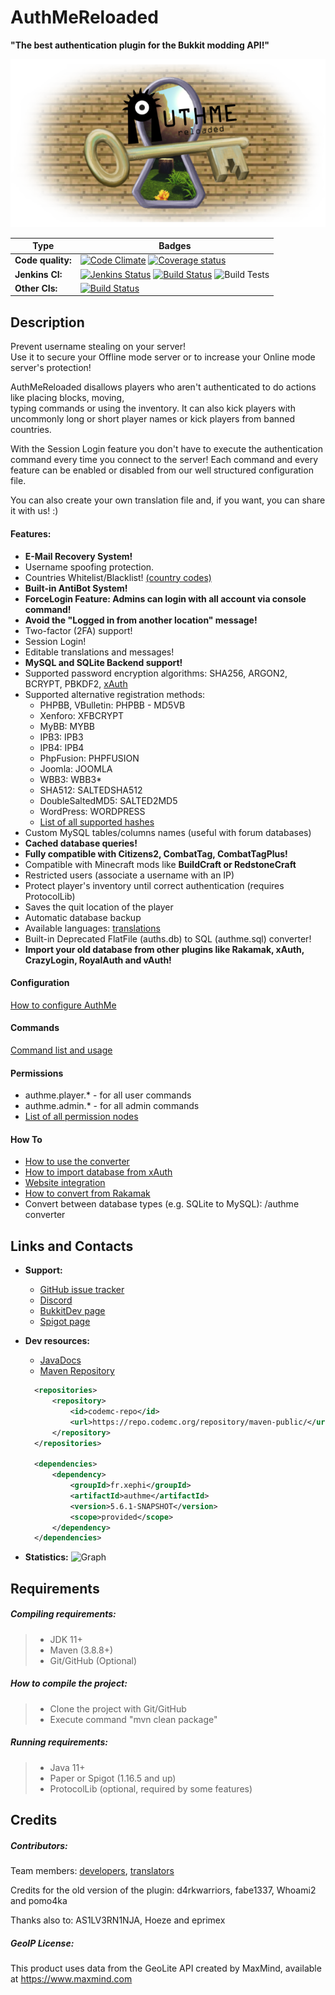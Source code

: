 # AuthMeReloaded
**"The best authentication plugin for the Bukkit modding API!"**

<img src="wallpaper.png?raw=true" alt="AuthMeLogo"/>

| Type              | Badges                                                                                                                                                                                                                                                                                                                                                                                |
|-------------------|---------------------------------------------------------------------------------------------------------------------------------------------------------------------------------------------------------------------------------------------------------------------------------------------------------------------------------------------------------------------------------------|
| **Code quality:** | [![Code Climate](https://codeclimate.com/github/AuthMe/AuthMeReloaded/badges/gpa.svg)](https://codeclimate.com/github/AuthMe/AuthMeReloaded) [![Coverage status](https://coveralls.io/repos/AuthMe-Team/AuthMeReloaded/badge.svg?branch=master&service=github)](https://coveralls.io/github/AuthMe-Team/AuthMeReloaded?branch=master)                                                 |
| **Jenkins CI:**   | [![Jenkins Status](https://img.shields.io/website-up-down-green-red/http/shields.io.svg?label=ci.codemc.org)](https://ci.codemc.org/) [![Build Status](https://ci.codemc.org/buildStatus/icon?job=AuthMe/AuthMeReloaded)](https://ci.codemc.org/job/AuthMe/job/AuthMeReloaded) ![Build Tests](https://img.shields.io/jenkins/t/https/ci.codemc.org/job/AuthMe/job/AuthMeReloaded.svg) |
| **Other CIs:**    | [![Build Status](https://www.travis-ci.com/AuthMe/AuthMeReloaded.svg?branch=master)](https://www.travis-ci.com/AuthMe/AuthMeReloaded)                                                                                                                                                                                                                                                             |

## Description

Prevent username stealing on your server!<br>
Use it to secure your Offline mode server or to increase your Online mode server's protection!

AuthMeReloaded disallows players who aren't authenticated to do actions like placing blocks, moving,<br>
typing commands or using the inventory. It can also kick players with uncommonly long or short player names or kick players from banned countries.

With the Session Login feature you don't have to execute the authentication command every time you connect to the server! 
Each command and every feature can be enabled or disabled from our well structured configuration file.

You can also create your own translation file and, if you want, you can share it with us! :)

#### Features:
<ul>
  <li><strong>E-Mail Recovery System!</strong></li>
  <li>Username spoofing protection.</li>
  <li>Countries Whitelist/Blacklist! <a href="https://dev.maxmind.com/geoip/legacy/codes/iso3166/">(country codes)</a></li>
  <li><strong>Built-in AntiBot System!</strong></li>
  <li><strong>ForceLogin Feature: Admins can login with all account via console command!</strong></li>
  <li><strong>Avoid the "Logged in from another location" message!</strong></li>
  <li>Two-factor (2FA) support!</li>
  <li>Session Login!</li>
  <li>Editable translations and messages!</li>
  <li><strong>MySQL and SQLite Backend support!</strong></li>
  <li>Supported password encryption algorithms: SHA256, ARGON2, BCRYPT, PBKDF2, <a href="https://github.com/CypherX/xAuth/wiki/Password-Hashing">xAuth</a></li>
  <li>Supported alternative registration methods:<br>
  <ul>
    <li>PHPBB, VBulletin: PHPBB - MD5VB</li>
    <li>Xenforo: XFBCRYPT</li>
    <li>MyBB: MYBB</li>
    <li>IPB3: IPB3</li>
    <li>IPB4: IPB4</li>
    <li>PhpFusion: PHPFUSION</li>
    <li>Joomla: JOOMLA</li>
    <li>WBB3: WBB3*</li>
    <li>SHA512: SALTEDSHA512</li>
    <li>DoubleSaltedMD5: SALTED2MD5</li>
    <li>WordPress: WORDPRESS</li>
    <li><a href="https://github.com/AuthMe/AuthMeReloaded/blob/master/docs/hash_algorithms.md">List of all supported hashes</a></li>
  </ul></li>
  <li>Custom MySQL tables/columns names (useful with forum databases)</li>
  <li><strong>Cached database queries!</strong></li>
  <li><strong>Fully compatible with Citizens2, CombatTag, CombatTagPlus!</strong></li>
  <li>Compatible with Minecraft mods like <strong>BuildCraft or RedstoneCraft</strong></li>
  <li>Restricted users (associate a username with an IP)</li>
  <li>Protect player's inventory until correct authentication (requires ProtocolLib)</li>
  <li>Saves the quit location of the player</li>
  <li>Automatic database backup</li>
  <li>Available languages: <a href="https://github.com/AuthMe/AuthMeReloaded/blob/master/docs/translations.md">translations</a></li>
  <li>Built-in Deprecated FlatFile (auths.db) to SQL (authme.sql) converter!</li>
  <li><strong>Import your old database from other plugins like Rakamak, xAuth, CrazyLogin, RoyalAuth and vAuth!</strong></li>
</ul>

#### Configuration
[How to configure AuthMe](https://github.com/AuthMe/AuthMeReloaded/blob/master/docs/config.md)
#### Commands
[Command list and usage](https://github.com/AuthMe/AuthMeReloaded/blob/master/docs/commands.md)
#### Permissions
- authme.player.* - for all user commands
- authme.admin.* - for all admin commands
- [List of all permission nodes](http://github.com/AuthMe/AuthMeReloaded/blob/master/docs/permission_nodes.md)

#### How To
- [How to use the converter](https://github.com/AuthMe/AuthMeReloaded/wiki/Converters)
- [How to import database from xAuth](https://dev.bukkit.org/projects/authme-reloaded/pages/how-to-import-database-from-xauth)
- [Website integration](https://github.com/AuthMe/AuthMeReloaded/tree/master/samples/website_integration)
- [How to convert from Rakamak](https://dev.bukkit.org/projects/authme-reloaded/pages/how-to-import-database-from-rakamak)
- Convert between database types (e.g. SQLite to MySQL): /authme converter


## Links and Contacts

 - **Support:**
   - [GitHub issue tracker](https://github.com/AuthMe/AuthMeReloaded/issues)
   - [Discord](https://discord.gg/Vn9eCyE)
   - [BukkitDev page](https://dev.bukkit.org/projects/authme-reloaded)
   - [Spigot page](https://www.spigotmc.org/resources/authmereloaded.6269/)

- **Dev resources:**
  - <a href="https://ci.codemc.org/job/AuthMe/job/AuthMeReloaded/javadoc/">JavaDocs</a>
  - <a href="http://repo.codemc.org/repository/maven-public/">Maven Repository</a>
  ```xml
    <repositories>
        <repository>
            <id>codemc-repo</id>
            <url>https://repo.codemc.org/repository/maven-public/</url>
        </repository>
    </repositories>

    <dependencies>
        <dependency>
            <groupId>fr.xephi</groupId>
            <artifactId>authme</artifactId>
            <version>5.6.1-SNAPSHOT</version>
            <scope>provided</scope>
        </dependency>
    </dependencies>
  ```

- **Statistics:**
    ![Graph](https://bstats.org/signatures/bukkit/AuthMe.svg)

## Requirements

##### Compiling requirements:
>- JDK 11+
>- Maven (3.8.8+)
>- Git/GitHub (Optional)

##### How to compile the project:
>- Clone the project with Git/GitHub
>- Execute command "mvn clean package"

##### Running requirements:
>- Java 11+
>- Paper or Spigot (1.16.5 and up)
>- ProtocolLib (optional, required by some features)

## Credits

##### Contributors:
Team members: <a href="https://github.com/AuthMe/AuthMeReloaded/wiki/Development-team">developers</a>, <a href="https://github.com/AuthMe/AuthMeReloaded/wiki/Translators">translators</a>

Credits for the old version of the plugin: d4rkwarriors, fabe1337, Whoami2 and pomo4ka

Thanks also to: AS1LV3RN1NJA, Hoeze and eprimex

##### GeoIP License:
This product uses data from the GeoLite API created by MaxMind, available at https://www.maxmind.com
